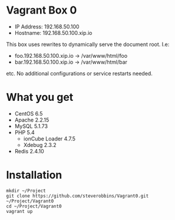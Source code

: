 Vagrant Box 0
===

* IP Address: 192.168.50.100
* Hostname:   192.168.50.100.xip.io

This box uses rewrites to dynamically serve the document root.  I.e:

* foo.192.168.50.100.xip.io -> /var/www/html/foo
* bar.192.168.50.100.xip.io -> /var/www/html/bar

etc.  No additional configurations or service restarts needed.

# What you get

* CentOS 6.5
* Apache 2.2.15
* MySQL 5.1.73
* PHP 5.4
  * ionCube Loader 4.7.5
  * Xdebug 2.3.2
* Redis 2.4.10

# Installation

```
mkdir ~/Project
git clone https://github.com/steverobbins/Vagrant0.git ~/Project/Vagrant0
cd ~/Project/Vagrant0
vagrant up
```